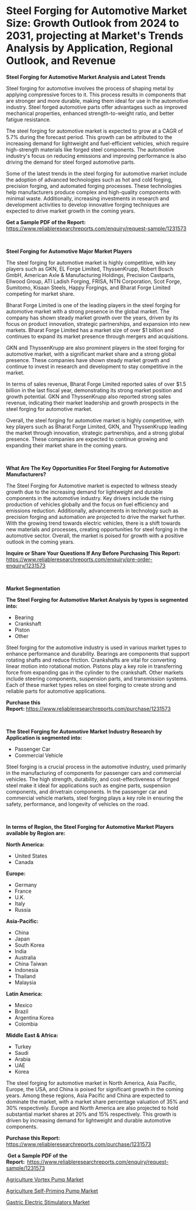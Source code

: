 <p><h1>Steel Forging for Automotive Market Size: Growth Outlook from 2024 to 2031, projecting at Market's Trends Analysis by Application, Regional Outlook, and Revenue</h1></p><p><strong>Steel Forging for Automotive Market Analysis and Latest Trends</strong></p>
<p><p>Steel forging for automotive involves the process of shaping metal by applying compressive forces to it. This process results in components that are stronger and more durable, making them ideal for use in the automotive industry. Steel forged automotive parts offer advantages such as improved mechanical properties, enhanced strength-to-weight ratio, and better fatigue resistance.</p><p>The steel forging for automotive market is expected to grow at a CAGR of 5.7% during the forecast period. This growth can be attributed to the increasing demand for lightweight and fuel-efficient vehicles, which require high-strength materials like forged steel components. The automotive industry's focus on reducing emissions and improving performance is also driving the demand for steel forged automotive parts.</p><p>Some of the latest trends in the steel forging for automotive market include the adoption of advanced technologies such as hot and cold forging, precision forging, and automated forging processes. These technologies help manufacturers produce complex and high-quality components with minimal waste. Additionally, increasing investments in research and development activities to develop innovative forging techniques are expected to drive market growth in the coming years.</p></p>
<p><strong>Get a Sample PDF of the Report:&nbsp;</strong> <a href="https://www.reliableresearchreports.com/enquiry/request-sample/1231573">https://www.reliableresearchreports.com/enquiry/request-sample/1231573</a></p>
<p>&nbsp;</p>
<p><strong>Steel Forging for Automotive Major Market Players</strong></p>
<p><p>The steel forging for automotive market is highly competitive, with key players such as GKN, EL Forge Limited, ThyssenKrupp, Robert Bosch GmbH, American Axle & Manufacturing Holdings, Precision Castparts, Ellwood Group, ATI Ladish Forging, FRISA, NTN Corporation, Scot Forge, Sumitomo, Kisaan Steels, Happy Forgings, and Bharat Forge Limited competing for market share.</p><p>Bharat Forge Limited is one of the leading players in the steel forging for automotive market with a strong presence in the global market. The company has shown steady market growth over the years, driven by its focus on product innovation, strategic partnerships, and expansion into new markets. Bharat Forge Limited has a market size of over $1 billion and continues to expand its market presence through mergers and acquisitions.</p><p>GKN and ThyssenKrupp are also prominent players in the steel forging for automotive market, with a significant market share and a strong global presence. These companies have shown steady market growth and continue to invest in research and development to stay competitive in the market.</p><p>In terms of sales revenue, Bharat Forge Limited reported sales of over $1.5 billion in the last fiscal year, demonstrating its strong market position and growth potential. GKN and ThyssenKrupp also reported strong sales revenue, indicating their market leadership and growth prospects in the steel forging for automotive market.</p><p>Overall, the steel forging for automotive market is highly competitive, with key players such as Bharat Forge Limited, GKN, and ThyssenKrupp leading the market through innovation, strategic partnerships, and a strong global presence. These companies are expected to continue growing and expanding their market share in the coming years.</p></p>
<p>&nbsp;</p>
<p><strong>What Are The Key Opportunities For Steel Forging for Automotive Manufacturers?</strong></p>
<p><p>The Steel Forging for Automotive market is expected to witness steady growth due to the increasing demand for lightweight and durable components in the automotive industry. Key drivers include the rising production of vehicles globally and the focus on fuel efficiency and emissions reduction. Additionally, advancements in technology such as precision forging and automation are projected to drive the market further. With the growing trend towards electric vehicles, there is a shift towards new materials and processes, creating opportunities for steel forging in the automotive sector. Overall, the market is poised for growth with a positive outlook in the coming years.</p></p>
<p><strong>Inquire or Share Your Questions If Any Before Purchasing This Report:</strong> <a href="https://www.reliableresearchreports.com/enquiry/pre-order-enquiry/1231573">https://www.reliableresearchreports.com/enquiry/pre-order-enquiry/1231573</a></p>
<p>&nbsp;</p>
<p><strong>Market Segmentation</strong></p>
<p><strong>The Steel Forging for Automotive Market Analysis by types is segmented into:</strong></p>
<p><ul><li>Bearing</li><li>Crankshaft</li><li>Piston</li><li>Other</li></ul></p>
<p><p>Steel forging for the automotive industry is used in various market types to enhance performance and durability. Bearings are components that support rotating shafts and reduce friction. Crankshafts are vital for converting linear motion into rotational motion. Pistons play a key role in transferring force from expanding gas in the cylinder to the crankshaft. Other markets include steering components, suspension parts, and transmission systems. Each of these market types relies on steel forging to create strong and reliable parts for automotive applications.</p></p>
<p><strong>Purchase this Report:&nbsp;</strong><a href="https://www.reliableresearchreports.com/purchase/1231573">https://www.reliableresearchreports.com/purchase/1231573</a></p>
<p>&nbsp;</p>
<p><strong>The Steel Forging for Automotive Market Industry Research by Application is segmented into:</strong></p>
<p><ul><li>Passenger Car</li><li>Commercial Vehicle</li></ul></p>
<p><p>Steel forging is a crucial process in the automotive industry, used primarily in the manufacturing of components for passenger cars and commercial vehicles. The high strength, durability, and cost-effectiveness of forged steel make it ideal for applications such as engine parts, suspension components, and drivetrain components. In the passenger car and commercial vehicle markets, steel forging plays a key role in ensuring the safety, performance, and longevity of vehicles on the road.</p></p>
<p>&nbsp;</p>
<p><strong>In terms of Region, the Steel Forging for Automotive Market Players available by Region are:</strong></p>
<p>
    <p> <strong> North America: </strong>
        <ul>
            <li>United States</li>
            <li>Canada</li>
        </ul>
        </p> 
    <p> <strong> Europe: </strong>
        <ul>
            <li>Germany</li>
            <li>France</li>
            <li>U.K.</li>
            <li>Italy</li>
            <li>Russia</li>
        </ul>
        </p> 
    <p> <strong> Asia-Pacific: </strong>
        <ul>
            <li>China</li>
            <li>Japan</li>
            <li>South Korea</li>
            <li>India</li>
            <li>Australia</li>
            <li>China Taiwan</li>
            <li>Indonesia</li>
            <li>Thailand</li>
            <li>Malaysia</li>
        </ul>
        </p> 
    <p> <strong> Latin America: </strong>
        <ul>
            <li>Mexico</li>
            <li>Brazil</li>
            <li>Argentina Korea</li>
            <li>Colombia</li>
        </ul>
        </p> 
    <p> <strong> Middle East & Africa: </strong>
        <ul>
            <li>Turkey</li>
            <li>Saudi</li>
            <li>Arabia</li>
            <li>UAE</li>
            <li>Korea</li>
        </ul>
    </p>
    </p>
<p><p>The steel forging for automotive market in North America, Asia Pacific, Europe, the USA, and China is poised for significant growth in the coming years. Among these regions, Asia Pacific and China are expected to dominate the market, with a market share percentage valuation of 35% and 30% respectively. Europe and North America are also projected to hold substantial market shares at 20% and 15% respectively. This growth is driven by increasing demand for lightweight and durable automotive components.</p></p>
<p><strong>Purchase this Report: </strong><a href="https://www.reliableresearchreports.com/purchase/1231573">https://www.reliableresearchreports.com/purchase/1231573</a></p>
<p>&nbsp;<strong>Get a Sample PDF of the Report:&nbsp;&nbsp;</strong><a href="https://www.reliableresearchreports.com/enquiry/request-sample/1231573">https://www.reliableresearchreports.com/enquiry/request-sample/1231573</a></p>
<p><strong></strong></p>
<p><p><a href="https://view.publitas.com/reportprime-1/agriculture-vortex-pump-market-research-report-the-key-to-successful-business-strategy-forecasted-for-period-from-2023-2030/">Agriculture Vortex Pump Market</a></p><p><a href="https://view.publitas.com/reportprime-1/agriculture-self-priming-pump-market-research-report-reveals-the-latest-trends-and-opportunities-of-this-market-for-period-from-2023-2030/">Agriculture Self-Priming Pump Market</a></p><p><a href="https://view.publitas.com/reportprime-1/insights-into-gastric-electric-stimulators-market-size-analysing-market-share-trends-and-growth-from-2023-to-2030/">Gastric Electric Stimulators Market</a></p></p>